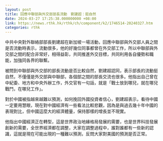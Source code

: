 ```yaml
---
layout: post
title: 回應中聯部與外交部部長流動　劉建超：挺自然
date: 2024-03-27 17:25:38.000000000 +08:00
link: https://news.rthk.hk/rthk/ch/component/k2/1746514-20240327.htm
categories: rthk
---
```


中共中央對外聯絡部部長劉建超在新加坡一場活動，回應中聯部與外交部人員之間是否流動時表示，流動很多，他的好幾位同事都曾在外交部工作，所以中聯部與外交部之間的配合非常好，相得益彰，共同推進外交目標，共同利用各自優勢和職能，加強同各界的聯繫。

被問到中聯部與外交部的部長流動是否比較自然，劉建超認同，表示部長的流動挺自然，不僅僅是外交部與中聯部，各個部之間的部長交流也很多。他指出自己曾在中紀委、地方和中央外辦工作，外交官有一句話，就是「戰士放到哪兒，就在哪兒戰鬥，在哪兒工作」。

對於中國被指越來越難以預測，如何挽回外國投資者信心，劉建超表示，看待中國一定要用慧眼，現在對中國經濟有一些看法比較悲觀，因為是與過去幾十年中國的表現對比，但中國這麼大的經濟體量，保持那樣的增長並不現實。

他指出中國經濟正在轉型，這是世界政治地緣格局發展的需要，也是世界科技發展創新的需要，全世界經濟都在調整，大家在調整過程中，誰對誰都有一些新的認識，這就是現在可能出現的一種難以預測，反問大家對美國的預測是否正常。
